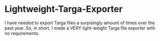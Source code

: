 # Lightweight-Targa-Exporter
I have needed to export Targa files a surpisingly amount of times over the past year. So, in short, I made a VERY light-weight Targa file exporter with no requirements.

